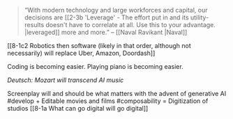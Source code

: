 > “With modern technology and large workforces and capital, our decisions are [[2-3b 'Leverage' - The effort put in and its utility-results doesn't have to correlate at all. Use this to your advantage. |leveraged]] more and more.” – [[Naval Ravikant |Naval]]

[[8-1c2 Robotics then software (likely in that order, although not necessarily) will replace Uber, Amazon, Doordash]]

Coding is becoming easier. Playing piano is becoming easier.

*Deutsch: Mozart will transcend AI music*

Screenplay will and should be what matters with the advent of generative AI #develop 
	+ Editable movies and films #composability
		= Digitization of studios
			[[8-1a What can go digital will go digital]]

